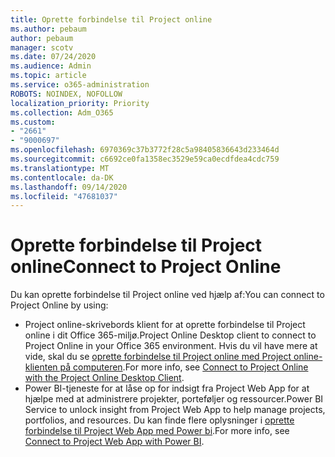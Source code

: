 ```yaml
---
title: Oprette forbindelse til Project online
ms.author: pebaum
author: pebaum
manager: scotv
ms.date: 07/24/2020
ms.audience: Admin
ms.topic: article
ms.service: o365-administration
ROBOTS: NOINDEX, NOFOLLOW
localization_priority: Priority
ms.collection: Adm_O365
ms.custom:
- "2661"
- "9000697"
ms.openlocfilehash: 6970369c37b3772f28c5a98405836643d233464d
ms.sourcegitcommit: c6692ce0fa1358ec3529e59ca0ecdfdea4cdc759
ms.translationtype: MT
ms.contentlocale: da-DK
ms.lasthandoff: 09/14/2020
ms.locfileid: "47681037"
---
```

# <a name="connect-to-project-online"></a><span data-ttu-id="5856d-102">Oprette forbindelse til Project online</span><span class="sxs-lookup"><span data-stu-id="5856d-102">Connect to Project Online</span></span>

<span data-ttu-id="5856d-103">Du kan oprette forbindelse til Project online ved hjælp af:</span><span class="sxs-lookup"><span data-stu-id="5856d-103">You can connect to Project Online by using:</span></span>

- <span data-ttu-id="5856d-104">Project online-skrivebords klient for at oprette forbindelse til Project online i dit Office 365-miljø.</span><span class="sxs-lookup"><span data-stu-id="5856d-104">Project Online Desktop client to connect to Project Online in your Office 365 environment.</span></span> <span data-ttu-id="5856d-105">Hvis du vil have mere at vide, skal du se [oprette forbindelse til Project online med Project online-klienten på computeren](https://docs.microsoft.com/projectonline/connect-to-project-online-with-the-project-online-desktop-client).</span><span class="sxs-lookup"><span data-stu-id="5856d-105">For more info, see [Connect to Project Online with the Project Online Desktop Client](https://docs.microsoft.com/projectonline/connect-to-project-online-with-the-project-online-desktop-client).</span></span>  
- <span data-ttu-id="5856d-106">Power BI-tjeneste for at låse op for indsigt fra Project Web App for at hjælpe med at administrere projekter, porteføljer og ressourcer.</span><span class="sxs-lookup"><span data-stu-id="5856d-106">Power BI Service to unlock insight from Project Web App to help manage projects, portfolios, and resources.</span></span> <span data-ttu-id="5856d-107">Du kan finde flere oplysninger i [oprette forbindelse til Project Web App med Power bi](https://docs.microsoft.com/power-bi/service-connect-to-project-online).</span><span class="sxs-lookup"><span data-stu-id="5856d-107">For more info, see [Connect to Project Web App with Power BI](https://docs.microsoft.com/power-bi/service-connect-to-project-online).</span></span>  